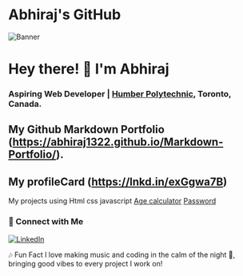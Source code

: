 # Abhiraj's GitHub
![Banner](./DALL·E-2024-10-27-11.29.jpg)
# Hey there! 👋 I'm Abhiraj

### Aspiring Web Developer | [Humber Polytechnic](https://humber.ca/), Toronto, Canada.


## My Github Markdown Portfolio (https://abhiraj1322.github.io/Markdown-Portfolio/).
## My profileCard               (https://lnkd.in/exGgwa7B)

My projects using Html css javascript  [Age calculator]( https://lnkd.in/euhKanDG) [Password]( https://lnkd.in/euhKanDG)

### 💼 Connect with Me
[![LinkedIn](https://img.shields.io/badge/LinkedIn-Connect-blue)](https://www.linkedin.com/in/abhiraj-abhiraj-6129402b6/edit/forms/intro/new/?profileFormEntryPoint=PROFILE_SECTION)

🎶 Fun Fact
I love making music and coding in the calm of the night 🌙, bringing good vibes to every project I work on!
                                          

